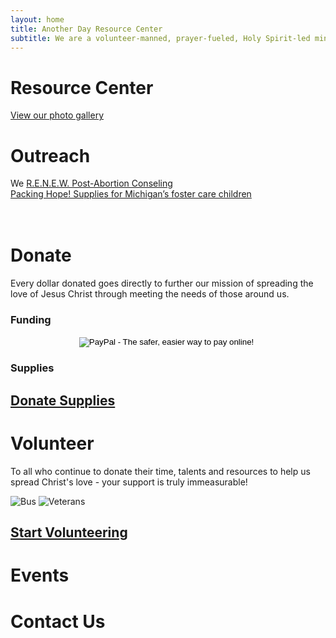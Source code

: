 ```yaml
---
layout: home
title: Another Day Resource Center
subtitle: We are a volunteer-manned, prayer-fueled, Holy Spirit-led ministry committed to spreading hope, truth, and love by being the hands and feet of Jesus.
---
```

# Resource Center

[View our photo gallery](gallery)
  
  
  
  
  
  

# Outreach
We 
[R.E.N.E.W. Post-Abortion Conseling](http://anotherdayresource.org/renew)  
[Packing Hope! Supplies for Michigan’s foster care children](http://anotherdayresource.org/packing-hope)  
[]()  
[]()  
[]()  
  
  
  
  
  

# Donate

Every dollar donated goes directly to further our mission of spreading the love of Jesus Christ through meeting the needs of those around us.

### Funding

<div class="sqs-block code-block sqs-block-code center" style="margin: 0 auto; text-align: center;" data-block-type="23" id="block-yui_3_17_2_2_1458854771838_4914"><div class="sqs-block-content"><form action="https://www.paypal.com/cgi-bin/webscr" method="post" target="_top">
<input type="hidden" name="cmd" value="_s-xclick">
<input type="hidden" name="hosted_button_id" value="7NY4ERMR2Y2SE">
<input type="image" src="https://www.paypalobjects.com/en_US/i/btn/btn_donateCC_LG.gif" border="0" name="submit" alt="PayPal - The safer, easier way to pay online!">
<img alt="" border="0" src="https://www.paypalobjects.com/en_US/i/scr/pixel.gif" width="1" height="1">
</form>
</div></div>

### Supplies


## [Donate Supplies](donate)
  
  
  
  
# Volunteer
To all who continue to donate their time, talents and resources to help us spread Christ's love - your support is truly immeasurable!


![Bus](https://images.squarespace-cdn.com/content/v1/569e8aecfd5d08bad0f9609a/1485998619213-FU974X5AIEQN556Q8TUV/ke17ZwdGBToddI8pDm48kFm57DUYouSqIxzWv4o1zCdZw-zPPgdn4jUwVcJE1ZvWQUxwkmyExglNqGp0IvTJZUJFbgE-7XRK3dMEBRBhUpy7Up181k9wkv-ANxKi4CW8rcZcefHkX0sUmbfcBg5FwaJzn1GwXapvUAoLhiD54v4/bus+windows.jpg?format=300w) ![Veterans](https://images.squarespace-cdn.com/content/v1/569e8aecfd5d08bad0f9609a/1485998621652-LBGJH7993JWF62NCDD6D/ke17ZwdGBToddI8pDm48kD_dpukGyt7jsa6LBkcftIRZw-zPPgdn4jUwVcJE1ZvWEtT5uBSRWt4vQZAgTJucoTqqXjS3CfNDSuuf31e0tVHlVsMLol0qwNuf9_lbtMEZelAfG6E5n0sfiwe9dckhmyUH-UZxYuttpJc2_CVcUJE/veterans.jpg?format=300w)

## [Start Volunteering](volunteer)

  
  
  
  

# Events

  
  
  
  
  

# Contact Us  
